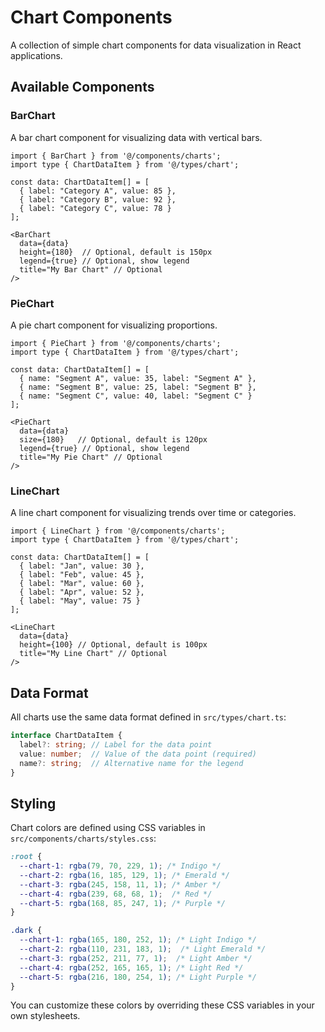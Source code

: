 # Chart Components

A collection of simple chart components for data visualization in React applications.

## Available Components

### BarChart

A bar chart component for visualizing data with vertical bars.

```tsx
import { BarChart } from '@/components/charts';
import type { ChartDataItem } from '@/types/chart';

const data: ChartDataItem[] = [
  { label: "Category A", value: 85 },
  { label: "Category B", value: 92 },
  { label: "Category C", value: 78 }
];

<BarChart 
  data={data}
  height={180}  // Optional, default is 150px
  legend={true} // Optional, show legend
  title="My Bar Chart" // Optional
/>
```

### PieChart

A pie chart component for visualizing proportions.

```tsx
import { PieChart } from '@/components/charts';
import type { ChartDataItem } from '@/types/chart';

const data: ChartDataItem[] = [
  { name: "Segment A", value: 35, label: "Segment A" },
  { name: "Segment B", value: 25, label: "Segment B" },
  { name: "Segment C", value: 40, label: "Segment C" }
];

<PieChart 
  data={data}
  size={180}   // Optional, default is 120px
  legend={true} // Optional, show legend
  title="My Pie Chart" // Optional
/>
```

### LineChart

A line chart component for visualizing trends over time or categories.

```tsx
import { LineChart } from '@/components/charts';
import type { ChartDataItem } from '@/types/chart';

const data: ChartDataItem[] = [
  { label: "Jan", value: 30 },
  { label: "Feb", value: 45 },
  { label: "Mar", value: 60 },
  { label: "Apr", value: 52 },
  { label: "May", value: 75 }
];

<LineChart 
  data={data}
  height={100} // Optional, default is 100px
  title="My Line Chart" // Optional
/>
```

## Data Format

All charts use the same data format defined in `src/types/chart.ts`:

```typescript
interface ChartDataItem {
  label?: string; // Label for the data point
  value: number;  // Value of the data point (required)
  name?: string;  // Alternative name for the legend
}
```

## Styling

Chart colors are defined using CSS variables in `src/components/charts/styles.css`:

```css
:root {
  --chart-1: rgba(79, 70, 229, 1); /* Indigo */
  --chart-2: rgba(16, 185, 129, 1); /* Emerald */
  --chart-3: rgba(245, 158, 11, 1); /* Amber */
  --chart-4: rgba(239, 68, 68, 1);  /* Red */
  --chart-5: rgba(168, 85, 247, 1); /* Purple */
}

.dark {
  --chart-1: rgba(165, 180, 252, 1); /* Light Indigo */
  --chart-2: rgba(110, 231, 183, 1);  /* Light Emerald */
  --chart-3: rgba(252, 211, 77, 1);  /* Light Amber */
  --chart-4: rgba(252, 165, 165, 1); /* Light Red */
  --chart-5: rgba(216, 180, 254, 1); /* Light Purple */
}
```

You can customize these colors by overriding these CSS variables in your own stylesheets. 